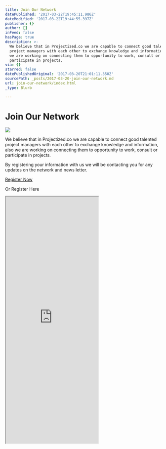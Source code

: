 ```yaml
---
title: Join Our Network
datePublished: '2017-03-22T19:45:11.986Z'
dateModified: '2017-03-22T19:44:55.397Z'
publisher: {}
author: []
inFeed: false
hasPage: true
description: >-
  We believe that in Projectized.co we are capable to connect good talented
  project managers with each other to exchange knowledge and information, also
  we are working on connecting them to opportunity to work, consult or
  participate in projects.
via: {}
starred: false
datePublishedOriginal: '2017-03-20T21:01:11.350Z'
sourcePath: _posts/2017-03-20-join-our-network.md
url: join-our-network/index.html
_type: Blurb

---
```

# Join Our Network
![](https://the-grid-user-content.s3-us-west-2.amazonaws.com/8814459d-795f-44c9-89d8-39c0c9a6f106.jpg)

We believe that in Projectized.co we are capable to connect good talented project managers with each other to exchange knowledge and information, also we are working on connecting them to opportunity to work, consult or participate in projects.

By registering your information with us we will be contacting you for any updates on the network and news letter.

[Register Now][0]

Or Register Here

<iframe src="https://the-grid.github.io/ed-userhtml/?g=eJyFkM1OAyEURl_linHZMjU1VeZn2bjQXRPXDFxmqAyMwHScPr3QJhoTE8MK8n33ck6llecDQo-662NNdo-PBLgxbj54bsPIPVqx1CT6CQlcsq3zEn1NCgJBeGeMtl1NrEvXuBisyaxl7NmmKO7Ka5ZZZ1Mbghc16WMcA6N09O6IIuozyvU8KefWwg0UhxYlPW_G7uHp47S53x63haKkqTj0HtV_deX8EP6o77Ux4KYIwwJvOQ05eVNR3lT0qqCppD6Blun_k1pxefrmUc7GleKDNgvTtkevY3l5C2k7gzAkX6Vwxnl2y3f5lBE_44ob3Vkm0Eb0pdRhNHxhrXHivUxAya0FYXgIWV7Mtg2PSJrnw-sL7DMIjG5GjxLaBX4JSPzzPP9wk-YClXHWFc2TE1bCab4AFK6m0A" height="800" style=""></iframe>



[0]: https://projectized.wufoo.com/forms/z1pg59qv124j40f/
